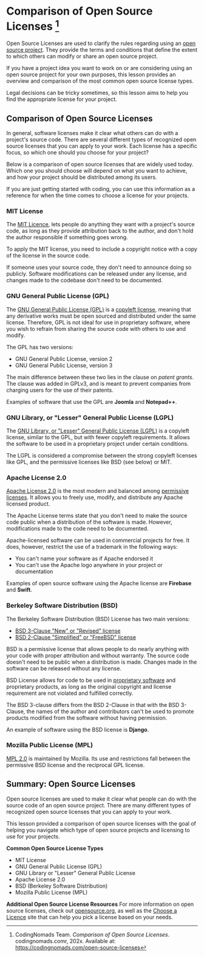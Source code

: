 # Comparison of Open Source Licenses [^1]
  
Open Source Licenses are used to clarify the rules regarding using an [open source project](https://codingnomads.com/what-are-open-source-projects). They provide the terms and conditions that define the extent to which others can modify or share an open source project.

If you have a project idea you want to work on or are considering using an open source project for your own purposes, this lesson provides an overview and comparison of the most common open source license types.

Legal decisions can be tricky sometimes, so this lesson aims to help you find the appropriate license for your project.

Comparison of Open Source Licenses
----------------------------------

In general, software licenses make it clear what others can do with a project's source code. There are several different types of recognized open source licenses that you can apply to your work. Each license has a specific focus, so which one should you choose for your project?

Below is a comparison of open source licenses that are widely used today. Which one you should choose will depend on what you want to achieve, and how your project should be distributed among its users.

If you are just getting started with coding, you can use this information as a reference for when the time comes to choose a license for your projects.

### MIT License

The [MIT Licence](https://opensource.org/licenses/MIT), lets people do anything they want with a project's source code, as long as they provide attribution back to the author, and don't hold the author responsible if something goes wrong.

To apply the MIT license, you need to include a copyright notice with a copy of the license in the source code.

If someone uses your source code, they don't need to announce doing so publicly. Software modifications can be released under any license, and changes made to the codebase don't need to be documented.

### GNU General Public License (GPL)

The [GNU General Public License (GPL)](https://opensource.org/licenses/gpl-license) is a [copyleft license](https://en.wikipedia.org/wiki/Copyleft), meaning that any derivative works must be open sourced and distributed under the same license. Therefore, GPL is not ideal for use in proprietary software, where you wish to refrain from sharing the source code with others to use and modify.

The GPL has two versions:

*   GNU General Public License, version 2
*   GNU General Public License, version 3

The main difference between these two lies in the clause on _patent grants_. The clause was added in GPLv3, and is meant to prevent companies from charging users for the use of their patents.

Examples of software that use the GPL are **Joomla** and **Notepad++**.

### GNU Library, or "Lesser" General Public License (LGPL)

The [GNU Library, or "Lesser" General Public License (LGPL)](https://opensource.org/licenses/lgpl-license) is a copyleft license, similar to the GPL, but with fewer copyleft requirements. It allows the software to be used in a proprietary project under certain conditions.

The LGPL is considered a compromise between the strong copyleft licenses like GPL, and the permissive licenses like BSD (see below) or MIT.

### Apache License 2.0

[Apache License 2.0](https://opensource.org/licenses/Apache-2.0) is the most modern and balanced among [permissive licenses](https://en.wikipedia.org/wiki/Permissive_software_license). It allows you to freely use, modify, and distribute any Apache licensed product.

The Apache License terms state that you don't need to make the source code public when a distribution of the software is made. However, modifications made to the code need to be documented.

Apache-licensed software can be used in commercial projects for free. It does, however, restrict the use of a trademark in the following ways:

*   You can't name your software as if Apache endorsed it
*   You can't use the Apache logo anywhere in your project or documentation

Examples of open source software using the Apache license are **Firebase** and **Swift**.

### Berkeley Software Distribution (BSD)

The Berkeley Software Distribution (BSD) License has two main versions:

*   [BSD 3-Clause "New" or "Revised" license](https://opensource.org/licenses/BSD-3-Clause)
*   [BSD 2-Clause "Simplified" or "FreeBSD" license](https://opensource.org/licenses/BSD-2-Clause)

BSD is a permissive license that allows people to do nearly anything with your code with proper attribution and without warranty. The source code doesn't need to be public when a distribution is made. Changes made in the software can be released without any license.

BSD License allows for code to be used in [proprietary software](https://en.wikipedia.org/wiki/Proprietary_software) and proprietary products, as long as the original copyright and license requirement are not violated and fulfilled correctly.

The BSD 3-clause differs from the BSD 2-Clause in that with the BSD 3-Clause, the names of the author and contributors can't be used to promote products modified from the software without having permission.

An example of software using the BSD license is **Django**.

### Mozilla Public License (MPL)

[MPL 2.0](https://opensource.org/licenses/MPL-2.0) is maintained by Mozilla. Its use and restrictions fall between the permissive BSD license and the reciprocal GPL license.

Summary: Open Source Licenses
-----------------------------

Open source licenses are used to make it clear what people can do with the source code of an open source project. There are many different types of recognized open source licenses that you can apply to your work.

This lesson provided a comparison of open source licenses with the goal of helping you navigate which type of open source projects and licensing to use for your projects.

**Common Open Source License Types**

*   MIT License
*   GNU General Public License (GPL)
*   GNU Library or "Lesser" General Public License
*   Apache License 2.0
*   BSD (Berkeley Software Distribution)
*   Mozilla Public License (MPL)

**Additional Open Source License Resources** For more information on open source licenses, check out [opensource.org](https://opensource.org/licenses), as well as the [Choose a Licence](https://choosealicense.com/) site that can help you pick a license based on your needs.

[^1]: CodingNomads Team. *Comparison of Open Source Licenses*. codingnomads.comr, 202x. Available at: https://codingnomads.com/open-source-licenses
